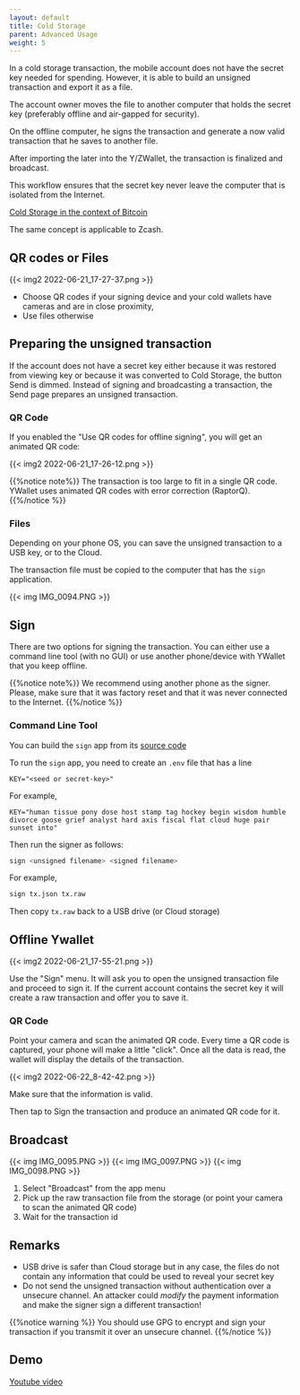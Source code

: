 ```yaml
---
layout: default
title: Cold Storage
parent: Advanced Usage
weight: 5
---
```


In a cold storage transaction, the mobile account does not have
the secret key needed for spending.
However, it is able to build an unsigned transaction and export
it as a file.

The account owner moves the file to another computer that holds
the secret key (preferably offline and air-gapped for security).

On the offline computer, he signs the transaction and generate
a now valid transaction that he saves to another file.

After importing the later into the Y/ZWallet, the transaction
is finalized and broadcast.

This workflow ensures that the secret key never leave the computer
that is isolated from the Internet.

[Cold Storage in the context of Bitcoin](https://en.bitcoin.it/wiki/Cold_storage)

The same concept is applicable to Zcash.

## QR codes or Files

{{< img2 2022-06-21_17-27-37.png >}}

- Choose QR codes if your signing device and your cold wallets have
cameras and are in close proximity,
- Use files otherwise

## Preparing the unsigned transaction

If the account does not have a secret key either because it was restored
from viewing key or because it was converted to Cold Storage,
the button Send is dimmed. Instead of signing and broadcasting a transaction,
the Send page prepares an unsigned transaction.

### QR Code

If you enabled the "Use QR codes for offline signing",
you will get an animated QR code:

{{< img2 2022-06-21_17-26-12.png >}}

{{%notice note%}}
The transaction is too large to fit in a single QR code. YWallet uses
animated QR codes with error correction (RaptorQ).
{{%/notice %}}

### Files

Depending on your phone OS, you can save the unsigned transaction to
a USB key, or to the Cloud.

The transaction file must be copied to the computer that has the `sign`
application.

{{< img IMG_0094.PNG >}}

## Sign

There are two options for signing the transaction. You can either use
a command line tool (with no GUI) or use another phone/device with 
YWallet that you keep offline.

{{%notice note%}}
We recommend using another phone as the signer. Please, make sure that it was
factory reset and that it was never connected to the Internet.
{{%/notice %}}

### Command Line Tool

You can build the `sign` app from its [source code](https://github.com/hhanh00/zcash-sync)

To run the `sign` app, you need to create an `.env` file that has
a line

```
KEY="<seed or secret-key>"
```

For example,

```
KEY="human tissue pony dose host stamp tag hockey begin wisdom humble divorce goose grief analyst hard axis fiscal flat cloud huge pair sunset into"
```

Then run the signer as follows:

```sh
sign <unsigned filename> <signed filename>
```

For example,

```sh
sign tx.json tx.raw
```

Then copy `tx.raw` back to a USB drive (or Cloud storage)

## Offline Ywallet

{{< img2 2022-06-21_17-55-21.png >}}

Use the "Sign" menu. It will ask you to open the unsigned transaction file
and proceed to sign it. If the current account contains the secret key
it will create a raw transaction and offer you to save it.

### QR Code

Point your camera and scan the animated QR code. Every time a QR code is captured,
your phone will make a little "click". Once all the data is read, the wallet
will display the details of the transaction.

{{< img2 2022-06-22_8-42-42.png >}}


Make sure that the information is valid.

Then tap to Sign the transaction and produce an animated QR code for it.

## Broadcast

{{< img IMG_0095.PNG >}}
{{< img IMG_0097.PNG >}}
{{< img IMG_0098.PNG >}}

1. Select "Broadcast" from the app menu
2. Pick up the raw transaction file from the storage (or point your camera
to scan the animated QR code)
3. Wait for the transaction id

## Remarks

- USB drive is safer than Cloud storage but in any case, the files
do not contain any information that could be used to reveal your secret key
- Do not send the unsigned transaction without authentication over a unsecure
channel. An attacker could *modify* the payment information and make the signer
sign a different transaction!

{{%notice warning %}}
You should use GPG to encrypt and sign your transaction if you
transmit it over an unsecure channel.
{{%/notice %}}

## Demo

[Youtube video](https://www.youtube.com/watch?v=Z5yXXHjjWNQ&t=547s)
